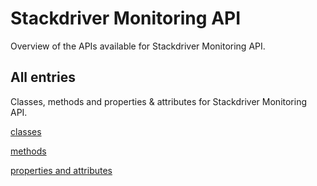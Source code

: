 [
This is a templated file. Adding content to this file may result in it being
reverted. Instead, if you want to place additional content, create an
"overview_content.md" file in `docs/` directory. The Sphinx tool will
pick up on the content and merge the content.
]: #

# Stackdriver Monitoring API

Overview of the APIs available for Stackdriver Monitoring API.

## All entries

Classes, methods and properties & attributes for
Stackdriver Monitoring API.

[classes](https://cloud.google.com/python/docs/reference/monitoring/latest/summary_class.html)

[methods](https://cloud.google.com/python/docs/reference/monitoring/latest/summary_method.html)

[properties and
attributes](https://cloud.google.com/python/docs/reference/monitoring/latest/summary_property.html)
